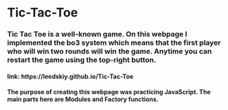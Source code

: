 # Tic-Tac-Toe

<h3>
    Tic Tac Toe is a well-known game. On this webpage I implemented the bo3 system which means that the first player who will win two rounds will win the game. Anytime you can restart the game using the top-right button.
</h3>
<h4>
    link: https://leedskiy.github.io/Tic-Tac-Toe
</h4>
<h4>
    The purpose of creating this webpage was practicing JavaScript. The main parts here are Modules and Factory functions.
</h4>